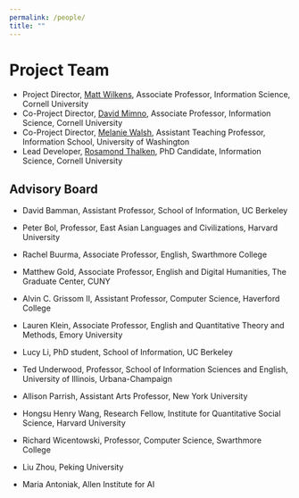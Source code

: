 ```yaml
---
permalink: /people/
title: ""
---
```


# Project Team

- Project Director, [Matt Wilkens](https://mattwilkens.com/about/), Associate Professor, Information Science, Cornell University
- Co-Project Director, [David Mimno](https://mimno.infosci.cornell.edu/), Associate Professor, Information Science, Cornell University
- Co-Project Director, [Melanie Walsh](https://melaniewalsh.org/), Assistant Teaching Professor, Information School, University of Washington
- Lead Developer, [Rosamond Thalken](https://rosamondthalken.com/), PhD Candidate, Information Science, Cornell University

## Advisory Board

- David Bamman, Assistant Professor, School of Information, UC Berkeley

- Peter Bol, Professor,  East Asian Languages and Civilizations, Harvard University

- Rachel Buurma, Associate Professor, English, Swarthmore College

- Matthew Gold, Associate Professor, English and Digital Humanities, The Graduate Center, CUNY

- Alvin C. Grissom II, Assistant Professor, Computer Science, Haverford College

- Lauren Klein, Associate Professor, English and Quantitative Theory and Methods, Emory University

- Lucy Li, PhD student, School of Information, UC Berkeley

- Ted Underwood, Professor, School of Information Sciences and English, University of Illinois, Urbana-Champaign

- Allison Parrish, Assistant Arts Professor, New York University

- Hongsu Henry Wang,  Research Fellow, Institute for Quantitative Social Science, Harvard University

- Richard Wicentowski, Professor, Computer Science, Swarthmore College

- Liu Zhou, Peking University

- Maria Antoniak, Allen Institute for AI
